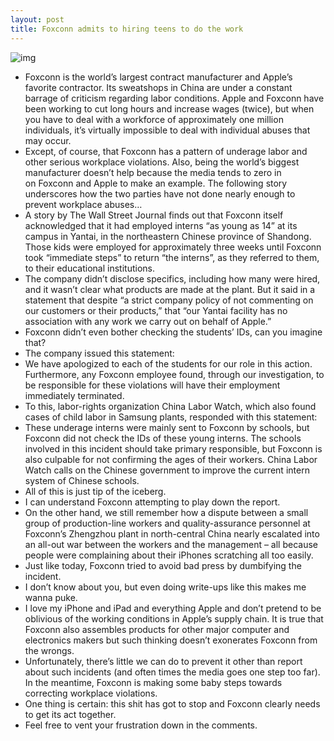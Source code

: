 ```yaml
---
layout: post
title: Foxconn admits to hiring teens to do the work
---
```

![img](http://media.idownloadblog.com/wp-content/uploads/2012/09/foxconn-sad-1.jpg)
* Foxconn is the world’s largest contract manufacturer and Apple’s favorite contractor. Its sweatshops in China are under a constant barrage of criticism regarding labor conditions. Apple and Foxconn have been working to cut long hours and increase wages (twice), but when you have to deal with a workforce of approximately one million individuals, it’s virtually impossible to deal with individual abuses that may occur.
* Except, of course, that Foxconn has a pattern of underage labor and other serious workplace violations. Also, being the world’s biggest manufacturer doesn’t help because the media tends to zero in on Foxconn and Apple to make an example. The following story underscores how the two parties have not done nearly enough to prevent workplace abuses…
* A story by The Wall Street Journal finds out that Foxconn itself acknowledged that it had employed interns “as young as 14” at its campus in Yantai, in the northeastern Chinese province of Shandong. Those kids were employed for approximately three weeks until Foxconn took “immediate steps” to return “the interns”, as they referred to them, to their educational institutions.
* The company didn’t disclose specifics, including how many were hired, and it wasn’t clear what products are made at the plant. But it said in a statement that despite “a strict company policy of not commenting on our customers or their products,” that “our Yantai facility has no association with any work we carry out on behalf of Apple.”
* Foxconn didn’t even bother checking the students’ IDs, can you imagine that?
* The company issued this statement:
* We have apologized to each of the students for our role in this action. Furthermore, any Foxconn employee found, through our investigation, to be responsible for these violations will have their employment immediately terminated.
* To this, labor-rights organization China Labor Watch, which also found cases of child labor in Samsung plants, responded with this statement:
* These underage interns were mainly sent to Foxconn by schools, but Foxconn did not check the IDs of these young interns. The schools involved in this incident should take primary responsible, but Foxconn is also culpable for not confirming the ages of their workers. China Labor Watch calls on the Chinese government to improve the current intern system of Chinese schools.
* All of this is just tip of the iceberg.
* I can understand Foxconn attempting to play down the report.
* On the other hand, we still remember how a dispute between a small group of production-line workers and quality-assurance personnel at Foxconn’s Zhengzhou plant in north-central China nearly escalated into an all-out war between the workers and the management – all because people were complaining about their iPhones scratching all too easily.
* Just like today, Foxconn tried to avoid bad press by dumbifying the incident.
* I don’t know about you, but even doing write-ups like this makes me wanna puke.
* I love my iPhone and iPad and everything Apple and don’t pretend to be oblivious of the working conditions in Apple’s supply chain. It is true that Foxconn also assembles products for other major computer and electronics makers but such thinking doesn’t exonerates Foxconn from the wrongs.
* Unfortunately, there’s little we can do to prevent it other than report about such incidents (and often times the media goes one step too far). In the meantime, Foxconn is making some baby steps towards correcting workplace violations.
* One thing is certain: this shit has got to stop and Foxconn clearly needs to get its act together.
* Feel free to vent your frustration down in the comments.


